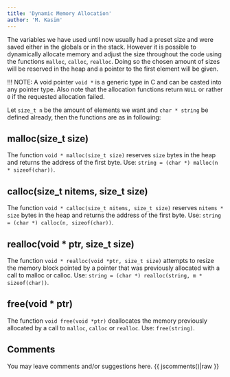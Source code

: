```yaml
---
title: 'Dynamic Memory Allocation'
author: 'M. Kasim'
---
```


The variables we have used until now usually had a preset size and were saved either in the globals or in the stack. However it is possible to dynamically allocate memory and adjust the size throughout the code using the functions `malloc`, `calloc`, `realloc`. Doing so the chosen amount of sizes will be reserved in the heap and a pointer to the first element will be given.

!!! NOTE: A void pointer `void *` is a generic type in C and can be casted into any pointer type. Also note that the allocation functions return `NULL` or rather `0` if the requested allocation failed.

Let `size_t n` be the amount of elements we want and `char * string` be defined already, then the functions are as in following:

## malloc(size_t size)
The function `void * malloc(size_t size)` reserves `size` bytes in the heap and returns the address of the first byte. Use: `string = (char *) malloc(n * sizeof(char))`.


## calloc(size_t nitems, size_t size)
The function `void * calloc(size_t nitems, size_t size)` reserves `nitems * size` bytes in the heap and returns the address of the first byte. Use: `string = (char *) calloc(n, sizeof(char))`.


## realloc(void * ptr, size_t size)
The function `void * realloc(void *ptr, size_t size)` attempts to resize the memory block pointed by a pointer that was previously allocated with a call to malloc or calloc. Use: `string = (char *) realloc(string, m * sizeof(char))`.


## free(void * ptr)
The function `void free(void *ptr)` deallocates the memory previously allocated by a call to `malloc`, `calloc` or `realloc`. Use: `free(string)`.


## Comments
You may leave comments and/or suggestions here.
{{ jscomments()|raw }}
